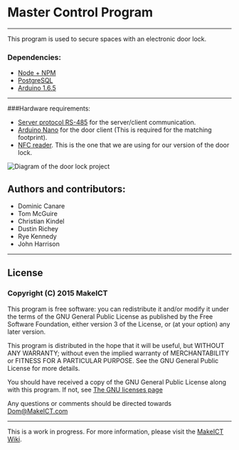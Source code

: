 # Master Control Program 
* * *


This program is used to secure spaces with an electronic door lock.




### Dependencies:
* [Node + NPM](Node.js)
* [PostgreSQL](http://www.postgresql.org/)
* [Arduino 1.6.5](https://www.arduino.cc/)


* * *


###Hardware requirements: 
* [Server protocol RS-485](https://en.wikipedia.org/wiki/RS-485) for the server/client communication.
* [Arduino Nano](https://www.arduino.cc/) for the door client (This is required for the matching footprint).
* [NFC reader](https://www.adafruit.com/products/364). This is the one that we are using for our version of the door lock. 

![Diagram of the door lock project](https://raw.githubusercontent.com/MakeICT/electronic-door/v2.0/functional-overview.svg)

## Authors and contributors:
* Dominic Canare
* Tom McGuire
* Christian Kindel
* Dustin Richey
* Rye Kennedy
* John Harrison

* * *

## License 

### Copyright (C) 2015 MakeICT

This program is free software: you can redistribute it and/or modify it 
under the terms of the GNU General Public License as published by the 
Free Software Foundation, either version 3 of the License, or (at your 
option) any later version.

This program is distributed in the hope that it will be useful, but 
WITHOUT ANY WARRANTY; without even the implied warranty of 
MERCHANTABILITY or FITNESS FOR A PARTICULAR PURPOSE.  See the GNU 
General Public License for more details.

You should have received a copy of the GNU General Public License along 
with this program.  If not, see [The GNU licenses page](http://www.gnu.org/licenses)
    
Any questions or comments should be directed towards Dom@MakeICT.com
    
* * *

This is a work in progress. For more information, please visit the [MakeICT Wiki](http://makeict.org/wiki/index.php/Electronic_Door_Entry).
